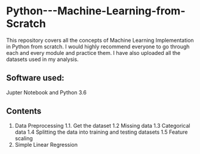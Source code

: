 # Python---Machine-Learning-from-Scratch
This repository covers all the concepts of Machine Learning Implementation in Python from scratch. I would highly recommend everyone to go through each and every module and practice them. I have also uploaded all the datasets used in my analysis.

## Software used:
Jupter Notebook and Python 3.6

## Contents 
1. Data Preprocessing
  1.1. Get the dataset
  1.2 Missing data
  1.3 Categorical data
  1.4 Splitting the data into training and testing datasets
  1.5 Feature scaling
2. Simple Linear Regression
